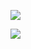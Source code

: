 ![](https://oss.zaqbest.com/i/2022/04/30/626cbab52a479.jpg)

![](https://oss.zaqbest.com/i/2022/04/30/626cbbe668887.png)

